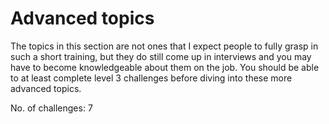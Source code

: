 # Advanced topics

The topics in this section are not ones that I expect people to fully grasp in such a short training, but they do still come up in interviews and you may have to become knowledgeable about them on the job. You should be able to at least complete level 3 challenges before diving into these more advanced topics.

No. of challenges: 7